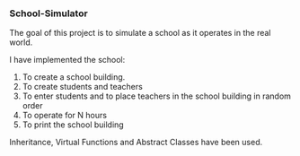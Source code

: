 ### School-Simulator

The goal of this project is to simulate a school as it operates in the real world.

I have implemented the school:  
1. To create a school building.
2. To create students and teachers
3. To enter students and to place teachers in the school building in random order
4. To operate for N hours
5. To print the school building

Inheritance, Virtual Functions and Abstract Classes have been used. 
